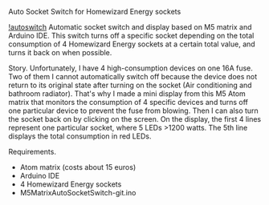Auto Socket Switch for Homewizard Energy sockets

[!autoswitch](https://github.com/gtmans/homewizard/blob/main/autosocketswitch/M5-socketswitch-small.png)
Automatic socket switch and display based on M5 matrix and Arduino IDE. This switch turns off a specific socket depending on the total consumption of 4 Homewizard Energy sockets at a certain total value, and turns it back on when possible.

Story.
Unfortunately, I have 4 high-consumption devices on one 16A fuse. Two of them I cannot automatically switch off because the device does not return to its original state after turning on the socket (Air conditioning and bathroom radiator). That's why I made a mini display from this M5 Atom matrix that monitors the consumption of 4 specific devices and turns off one particular device to prevent the fuse from blowing. Then I can also turn the socket back on by clicking on the screen. On the display, the first 4 lines represent one particular socket, where 5 LEDs >1200 watts. The 5th line displays the total consumption in red LEDs.

Requirements.
- Atom matrix (costs about 15 euros)
- Arduino IDE
- 4 Homewizard Energy sockets
- M5MatrixAutoSocketSwitch-git.ino
